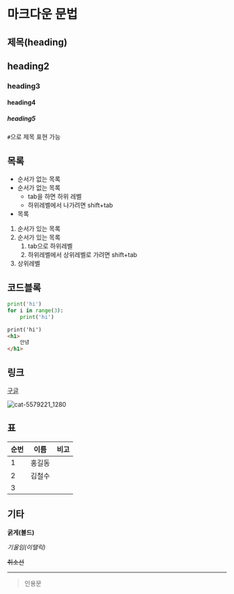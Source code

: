 # 마크다운 문법

## 제목(heading)

## heading2

### heading3

#### heading4

##### heading5

`#`으로 제목 표현 가능

## 목록

* 순서가 없는 목록
* 순서가 없는 목록
  * tab을 하면 하위 레벨
  * 하위레벨에서 나가려면 shift+tab
* 목록

1. 순서가 있는 목록
2. 순서가 있는 목록
   1. tab으로 하위레벨
   2. 하위레벨에서 상위레벨로 가려면 shift+tab
3. 상위레벨

## 코드블록

```python
print('hi')
for i in range(3):
    print('hi')
```

```html
print('hi')
<h1>
    안녕
</h1>
```

## 링크

[구글](https://google.com)

![cat-5579221_1280](C:%5CUsers%5Ckimih%5COneDrive%5C%EB%B0%94%ED%83%95%20%ED%99%94%EB%A9%B4%5Ccat-5579221_1280.jpg)

## 표

| 순번 | 이름   | 비고 |
| ---- | ------ | ---- |
| 1    | 홍길동 |      |
| 2    | 김철수 |      |
| 3    |        |      |

## 기타

**굵게(볼드)**

*기울임(이탤릭)*

~~취소선~~

---

> 인용문